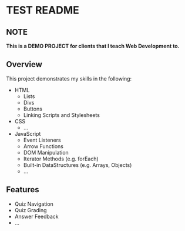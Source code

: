 
# TEST README

## NOTE

**This is a DEMO PROJECT for clients that I teach Web Development to.**

## Overview

This project demonstrates my skills in the following:

* HTML
    * Lists
    * Divs
    * Buttons
    * Linking Scripts and Stylesheets
* CSS
    * ...
* JavaScript
    * Event Listeners
    * Arrow Functions
    * DOM Manipulation
    * Iterator Methods (e.g. forEach)
    * Built-in DataStructures (e.g. Arrays, Objects)
    * ...


## Features

* Quiz Navigation
* Quiz Grading
* Answer Feedback
* ...
